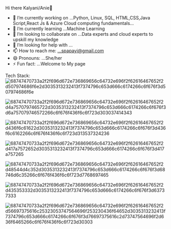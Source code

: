Hi there Kalyani/Anie👋
- 🔭 I’m currently working on ...Python, Linux, SQL, HTML,CSS,Java Script,React Js & Azure Cloud computing fundamentals...
- 🌱 I’m currently learning ...Machine Learning
- 👯 I’m looking to collaborate on ...Data experts and cloud experts to upskill my knowledge
- 🤔 I’m looking for help with ...
- 📫 How to reach me: ...spapayi@gmail.com
- 😄 Pronouns: ...She/her
- ⚡ Fun fact: ...Welcome to My page

Tech Stack:
![68747470733a2f2f696d672e736869656c64732e696f2f62616467652f2d507974686f6e2d3035313232413f7374796c653d666c6174266c6f676f3d507974686f6e](https://user-images.githubusercontent.com/105827291/230753105-6b440622-af4d-4048-bf34-84b2fcbda345.svg)


![68747470733a2f2f696d672e736869656c64732e696f2f62616467652f2d4a7570797465722d3035313232413f7374796c653d666c6174266c6f676f3d6a757079746572266c6f676f436f6c6f723d303037414343](https://user-images.githubusercontent.com/105827291/230753345-de6a25d2-3dbd-45bb-b8eb-ea9395ddde6b.svg)


![68747470733a2f2f696d672e736869656c64732e696f2f62616467652f2d436f6c61622d3035313232413f7374796c653d666c6174266c6f676f3d436f6c6162266c6f676f436f6c6f723d313537324236](https://user-images.githubusercontent.com/105827291/230753346-5e616121-15dc-4c63-8a8a-b5da18ce5d23.svg)


![68747470733a2f2f696d672e736869656c64732e696f2f62616467652f2d417a7572652d3035313232413f7374796c653d666c6174266c6f676f3d417a757265](https://user-images.githubusercontent.com/105827291/230753347-37396687-b1da-484f-af51-6c10666cb239.svg)


![68747470733a2f2f696d672e736869656c64732e696f2f62616467652f2d48544d4c352d3035313232413f7374796c653d666c6174266c6f676f3d68746d6c35266c6f676f436f6c6f723d7768697465](https://user-images.githubusercontent.com/105827291/230753348-56a62d2f-be48-4d14-87cc-b96695f33161.svg)


![68747470733a2f2f696d672e736869656c64732e696f2f62616467652f2d435353332d3035313232413f7374796c653d666c6174266c6f676f3d63737333](https://user-images.githubusercontent.com/105827291/230753351-fc81e48e-f236-4c16-9835-760cbce2e585.svg)


![68747470733a2f2f696d672e736869656c64732e696f2f62616467652f2d56697375616c25323053747564696f253230436f64652d3035313232413f7374796c653d666c6174266c6f676f3d76697375616c2d73747564696f2d636f6465266c6f676f436f6c6f723d30303](https://user-images.githubusercontent.com/105827291/230753352-275edeb2-f093-4f01-b193-4122363a2563.svg)

